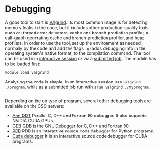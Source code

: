 # Debugging
A good tool to start is [Valgrind](https://valgrind.org/). Its most common usage is for detecting memory leaks in the code, but it includes other production-quality tools such as: thread error detectors, cache and branch-prediction profiler, a call-graph generating cache and branch-prediction profiler, and  heap profilers. 
In order to use the tool, set up the environment as needed normally by the code  and  add the flags ```-g``` (adds debugging info in the operating system's native format) to the compilation command.
The tool can be used in a [interactive session](running/interactive-usage.md) or via a [submitted job](submitting-jobs.md). The module has to be loaded first:
```bash
module load valgrind
```
Analyzing the code is simple. 
In an interactive session  use ```valgrind ./program```, while as a submitted job run with ```srun valgrind ./myprogram```.

## 
Depending on the on type of program, several other debugging tools are available on the CSC servers:

* [Arm DDT](../apps/ddt.md) Parallel C, C++ and Fortran 90 debugger. It also supports NVIDIA CUDA GPUs. 
* [GDB](gdb.md) GDB is the GNU Debugger for C, C++ and Fortran 90.
* [PDB](pdb.md) PDB is an interactive source code debugger for Python programs.
* [Cuda debugger](cgdb.md) It is an interactive source code debugger for CUDA programs.
